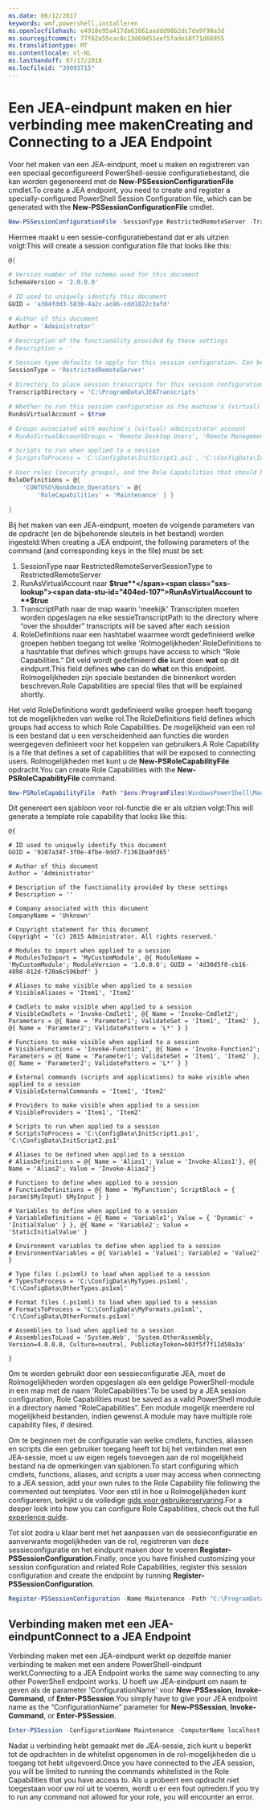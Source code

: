 ```yaml
---
ms.date: 06/12/2017
keywords: wmf,powershell,installeren
ms.openlocfilehash: e4910e95a417da61661aaddd98b2dc7da9f98a3d
ms.sourcegitcommit: 77f62a55cac8c13d69d51eef5fade18f71d66955
ms.translationtype: MT
ms.contentlocale: nl-NL
ms.lasthandoff: 07/17/2018
ms.locfileid: "39093715"
---
```

# <a name="creating-and-connecting-to-a-jea-endpoint"></a><span data-ttu-id="404ed-102">Een JEA-eindpunt maken en hier verbinding mee maken</span><span class="sxs-lookup"><span data-stu-id="404ed-102">Creating and Connecting to a JEA Endpoint</span></span>
<span data-ttu-id="404ed-103">Voor het maken van een JEA-eindpunt, moet u maken en registreren van een speciaal geconfigureerd PowerShell-sessie configuratiebestand, die kan worden gegenereerd met de **New-PSSessionConfigurationFile** cmdlet.</span><span class="sxs-lookup"><span data-stu-id="404ed-103">To create a JEA endpoint, you need to create and register a specially-configured PowerShell Session Configuration file, which can be generated with the **New-PSSessionConfigurationFile** cmdlet.</span></span>

```powershell
New-PSSessionConfigurationFile -SessionType RestrictedRemoteServer -TranscriptDirectory "C:\ProgramData\JEATranscripts" -RunAsVirtualAccount -RoleDefinitions @{ 'CONTOSO\NonAdmin_Operators' = @{ RoleCapabilities = 'Maintenance' }} -Path "$env:ProgramData\JEAConfiguration\Demo.pssc"
```

<span data-ttu-id="404ed-104">Hiermee maakt u een sessie-configuratiebestand dat er als uitzien volgt:</span><span class="sxs-lookup"><span data-stu-id="404ed-104">This will create a session configuration file that looks like this:</span></span>
```powershell
@{

# Version number of the schema used for this document
SchemaVersion = '2.0.0.0'

# ID used to uniquely identify this document
GUID = 'a384fdd3-5830-4a2c-ac86-cdd1822c3afd'

# Author of this document
Author = 'Administrator'

# Description of the functionality provided by these settings
# Description = ''

# Session type defaults to apply for this session configuration. Can be 'RestrictedRemoteServer' (recommended), 'Empty', or 'Default'
SessionType = 'RestrictedRemoteServer'

# Directory to place session transcripts for this session configuration
TranscriptDirectory = 'C:\ProgramData\JEATranscripts'

# Whether to run this session configuration as the machine's (virtual) administrator account
RunAsVirtualAccount = $true

# Groups associated with machine's (virtual) administrator account
# RunAsVirtualAccountGroups = 'Remote Desktop Users', 'Remote Management Users'

# Scripts to run when applied to a session
# ScriptsToProcess = 'C:\ConfigData\InitScript1.ps1', 'C:\ConfigData\InitScript2.ps1'

# User roles (security groups), and the Role Capabilities that should be applied to them when applied to a session
RoleDefinitions = @{
    'CONTOSO\NonAdmin_Operators' = @{
        'RoleCapabilities' = 'Maintenance' } }

}
```
<span data-ttu-id="404ed-105">Bij het maken van een JEA-eindpunt, moeten de volgende parameters van de opdracht (en de bijbehorende sleutels in het bestand) worden ingesteld:</span><span class="sxs-lookup"><span data-stu-id="404ed-105">When creating a JEA endpoint, the following parameters of the command (and corresponding keys in the file) must be set:</span></span>
1.  <span data-ttu-id="404ed-106">SessionType naar RestrictedRemoteServer</span><span class="sxs-lookup"><span data-stu-id="404ed-106">SessionType to RestrictedRemoteServer</span></span>
2.  <span data-ttu-id="404ed-107">RunAsVirtualAccount naar **$true**</span><span class="sxs-lookup"><span data-stu-id="404ed-107">RunAsVirtualAccount to **$true**</span></span>
3.  <span data-ttu-id="404ed-108">TranscriptPath naar de map waarin 'meekijk' Transcripten moeten worden opgeslagen na elke sessie</span><span class="sxs-lookup"><span data-stu-id="404ed-108">TranscriptPath to the directory where “over the shoulder” transcripts will be saved after each session</span></span>
4.  <span data-ttu-id="404ed-109">RoleDefinitions naar een hashtabel waarmee wordt gedefinieerd welke groepen hebben toegang tot welke 'Rolmogelijkheden'.</span><span class="sxs-lookup"><span data-stu-id="404ed-109">RoleDefinitions to a hashtable that defines which groups have access to which “Role Capabilities.”</span></span>  <span data-ttu-id="404ed-110">Dit veld wordt gedefinieerd **die** kunt doen **wat** op dit eindpunt.</span><span class="sxs-lookup"><span data-stu-id="404ed-110">This field defines **who** can do **what** on this endpoint.</span></span>   <span data-ttu-id="404ed-111">Rolmogelijkheden zijn speciale bestanden die binnenkort worden beschreven.</span><span class="sxs-lookup"><span data-stu-id="404ed-111">Role Capabilities are special files that will be explained shortly.</span></span>


<span data-ttu-id="404ed-112">Het veld RoleDefinitions wordt gedefinieerd welke groepen heeft toegang tot de mogelijkheden van welke rol.</span><span class="sxs-lookup"><span data-stu-id="404ed-112">The RoleDefinitions field defines which groups had access to which Role Capabilities.</span></span>  <span data-ttu-id="404ed-113">De mogelijkheid van een rol is een bestand dat u een verscheidenheid aan functies die worden weergegeven definieert voor het koppelen van gebruikers.</span><span class="sxs-lookup"><span data-stu-id="404ed-113">A Role Capability is a file that defines a set of capabilities that will be exposed to connecting users.</span></span>  <span data-ttu-id="404ed-114">Rolmogelijkheden met kunt u de **New-PSRoleCapabilityFile** opdracht.</span><span class="sxs-lookup"><span data-stu-id="404ed-114">You can create Role Capabilities with the **New-PSRoleCapabilityFile** command.</span></span>

```powershell
New-PSRoleCapabilityFile -Path "$env:ProgramFiles\WindowsPowerShell\Modules\DemoModule\RoleCapabilities\Maintenance.psrc"
```

<span data-ttu-id="404ed-115">Dit genereert een sjabloon voor rol-functie die er als uitzien volgt:</span><span class="sxs-lookup"><span data-stu-id="404ed-115">This will generate a template role capability that looks like this:</span></span>
```
@{

# ID used to uniquely identify this document
GUID = '9287a34f-3f0e-4fbe-9dd7-f1361ba9fd65'

# Author of this document
Author = 'Administrator'

# Description of the functionality provided by these settings
# Description = ''

# Company associated with this document
CompanyName = 'Unknown'

# Copyright statement for this document
Copyright = '(c) 2015 Administrator. All rights reserved.'

# Modules to import when applied to a session
# ModulesToImport = 'MyCustomModule', @{ ModuleName = 'MyCustomModule'; ModuleVersion = '1.0.0.0'; GUID = '4d30d5f0-cb16-4898-812d-f20a6c596bdf' }

# Aliases to make visible when applied to a session
# VisibleAliases = 'Item1', 'Item2'

# Cmdlets to make visible when applied to a session
# VisibleCmdlets = 'Invoke-Cmdlet1', @{ Name = 'Invoke-Cmdlet2'; Parameters = @{ Name = 'Parameter1'; ValidateSet = 'Item1', 'Item2' }, @{ Name = 'Parameter2'; ValidatePattern = 'L*' } }

# Functions to make visible when applied to a session
# VisibleFunctions = 'Invoke-Function1', @{ Name = 'Invoke-Function2'; Parameters = @{ Name = 'Parameter1'; ValidateSet = 'Item1', 'Item2' }, @{ Name = 'Parameter2'; ValidatePattern = 'L*' } }

# External commands (scripts and applications) to make visible when applied to a session
# VisibleExternalCommands = 'Item1', 'Item2'

# Providers to make visible when applied to a session
# VisibleProviders = 'Item1', 'Item2'

# Scripts to run when applied to a session
# ScriptsToProcess = 'C:\ConfigData\InitScript1.ps1', 'C:\ConfigData\InitScript2.ps1'

# Aliases to be defined when applied to a session
# AliasDefinitions = @{ Name = 'Alias1'; Value = 'Invoke-Alias1'}, @{ Name = 'Alias2'; Value = 'Invoke-Alias2'}

# Functions to define when applied to a session
# FunctionDefinitions = @{ Name = 'MyFunction'; ScriptBlock = { param($MyInput) $MyInput } }

# Variables to define when applied to a session
# VariableDefinitions = @{ Name = 'Variable1'; Value = { 'Dynamic' + 'InitialValue' } }, @{ Name = 'Variable2'; Value = 'StaticInitialValue' }

# Environment variables to define when applied to a session
# EnvironmentVariables = @{ Variable1 = 'Value1'; Variable2 = 'Value2' }

# Type files (.ps1xml) to load when applied to a session
# TypesToProcess = 'C:\ConfigData\MyTypes.ps1xml', 'C:\ConfigData\OtherTypes.ps1xml'

# Format files (.ps1xml) to load when applied to a session
# FormatsToProcess = 'C:\ConfigData\MyFormats.ps1xml', 'C:\ConfigData\OtherFormats.ps1xml'

# Assemblies to load when applied to a session
# AssembliesToLoad = 'System.Web', 'System.OtherAssembly, Version=4.0.0.0, Culture=neutral, PublicKeyToken=b03f5f7f11d50a3a'

}
```

<span data-ttu-id="404ed-116">Om te worden gebruikt door een sessieconfiguratie JEA, moet de Rolmogelijkheden worden opgeslagen als een geldige PowerShell-module in een map met de naam 'RoleCapabilities'.</span><span class="sxs-lookup"><span data-stu-id="404ed-116">To be used by a JEA session configuration, Role Capabilities must be saved as a valid PowerShell module in a directory named “RoleCapabilities”.</span></span> <span data-ttu-id="404ed-117">Een module mogelijk meerdere rol mogelijkheid bestanden, indien gewenst.</span><span class="sxs-lookup"><span data-stu-id="404ed-117">A module may have multiple role capability files, if desired.</span></span>

<span data-ttu-id="404ed-118">Om te beginnen met de configuratie van welke cmdlets, functies, aliassen en scripts die een gebruiker toegang heeft tot bij het verbinden met een JEA-sessie, moet u uw eigen regels toevoegen aan de rol mogelijkheid bestand na de opmerkingen van sjablonen.</span><span class="sxs-lookup"><span data-stu-id="404ed-118">To start configuring which cmdlets, functions, aliases, and scripts a user may access when connecting to a JEA session, add your own rules to the Role Capability file following the commented out templates.</span></span> <span data-ttu-id="404ed-119">Voor een stil in hoe u Rolmogelijkheden kunt configureren, bekijkt u de volledige [gids voor gebruikerservaring](http://aka.ms/JEA).</span><span class="sxs-lookup"><span data-stu-id="404ed-119">For a deeper look into how you can configure Role Capabilities, check out the full [experience guide](http://aka.ms/JEA).</span></span>

<span data-ttu-id="404ed-120">Tot slot zodra u klaar bent met het aanpassen van de sessieconfiguratie en aanverwante mogelijkheden van de rol, registreren van deze sessieconfiguratie en het eindpunt maken door te voeren **Register-PSSessionConfiguration**.</span><span class="sxs-lookup"><span data-stu-id="404ed-120">Finally, once you have finished customizing your session configuration and related Role Capabilities, register this session configuration and create the endpoint by running **Register-PSSessionConfiguration**.</span></span>

```powershell
Register-PSSessionConfiguration -Name Maintenance -Path "C:\ProgramData\JEAConfiguration\Demo.pssc"
```

## <a name="connect-to-a-jea-endpoint"></a><span data-ttu-id="404ed-121">Verbinding maken met een JEA-eindpunt</span><span class="sxs-lookup"><span data-stu-id="404ed-121">Connect to a JEA Endpoint</span></span>

<span data-ttu-id="404ed-122">Verbinding maken met een JEA-eindpunt werkt op dezelfde manier verbinding te maken met een andere PowerShell-eindpunt werkt.</span><span class="sxs-lookup"><span data-stu-id="404ed-122">Connecting to a JEA Endpoint works the same way connecting to any other PowerShell endpoint works.</span></span>  <span data-ttu-id="404ed-123">U hoeft uw JEA-eindpunt om naam te geven als de parameter 'ConfigurationName' voor **New-PSSession**, **Invoke-Command**, of **Enter-PSSession**.</span><span class="sxs-lookup"><span data-stu-id="404ed-123">You simply have to give your JEA endpoint name as the “ConfigurationName” parameter for **New-PSSession**, **Invoke-Command**, or **Enter-PSSession**.</span></span>

```powershell
Enter-PSSession -ConfigurationName Maintenance -ComputerName localhost
```

<span data-ttu-id="404ed-124">Nadat u verbinding hebt gemaakt met de JEA-sessie, zich kunt u beperkt tot de opdrachten in de whitelist opgenomen in de rol-mogelijkheden die u toegang tot hebt uitgevoerd.</span><span class="sxs-lookup"><span data-stu-id="404ed-124">Once you have connected to the JEA session, you will be limited to running the commands whitelisted in the Role Capabilities that you have access to.</span></span> <span data-ttu-id="404ed-125">Als u probeert een opdracht niet toegestaan voor uw rol uit te voeren, wordt u er een fout optreden.</span><span class="sxs-lookup"><span data-stu-id="404ed-125">If you try to run any command not allowed for your role, you will encounter an error.</span></span>